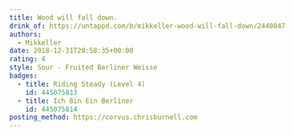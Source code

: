 ```yaml
---
title: Wood will fall down.
drink_of: https://untappd.com/b/mikkeller-wood-will-fall-down/2440047
authors:
  - Mikkeller
date: 2018-12-31T20:58:35+00:00
rating: 4
style: Sour - Fruited Berliner Weisse
badges:
  - title: Riding Steady (Level 4)
    id: 445075813
  - title: Ich Bin Ein Berliner
    id: 445075814
posting_method: https://corvus.chrisburnell.com
---
```

